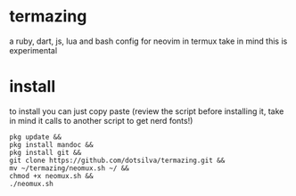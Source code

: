 # termazing
a ruby, dart, js, lua and bash config for neovim in termux
take in mind this is experimental

# install
to install you can just copy paste (review the script before installing it, take in mind it calls to another script to get nerd fonts!)

```
pkg update &&
pkg install mandoc &&
pkg install git &&
git clone https://github.com/dotsilva/termazing.git &&
mv ~/termazing/neomux.sh ~/ &&
chmod +x neomux.sh &&
./neomux.sh
```
